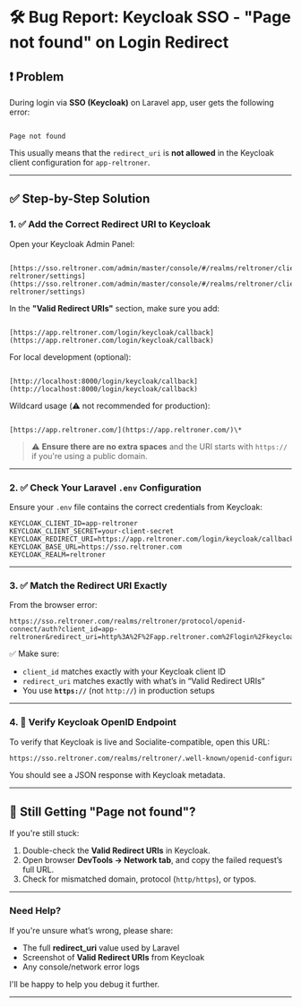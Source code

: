 # 🛠️ Bug Report: Keycloak SSO - "Page not found" on Login Redirect

## ❗ Problem

During login via **SSO (Keycloak)** on Laravel app, user gets the following error:

```

Page not found

```

This usually means that the `redirect_uri` is **not allowed** in the Keycloak client configuration for `app-reltroner`.

---

## ✅ Step-by-Step Solution

### 1. ✅ Add the Correct Redirect URI to Keycloak

Open your Keycloak Admin Panel:

```

[https://sso.reltroner.com/admin/master/console/#/realms/reltroner/clients/app-reltroner/settings](https://sso.reltroner.com/admin/master/console/#/realms/reltroner/clients/app-reltroner/settings)

```

In the **"Valid Redirect URIs"** section, make sure you add:

```

[https://app.reltroner.com/login/keycloak/callback](https://app.reltroner.com/login/keycloak/callback)

```

For local development (optional):

```

[http://localhost:8000/login/keycloak/callback](http://localhost:8000/login/keycloak/callback)

```

Wildcard usage (⚠️ not recommended for production):

```

[https://app.reltroner.com/](https://app.reltroner.com/)\*

````

> ⚠️ **Ensure there are no extra spaces** and the URI starts with `https://` if you're using a public domain.

---

### 2. ✅ Check Your Laravel `.env` Configuration

Ensure your `.env` file contains the correct credentials from Keycloak:

```env
KEYCLOAK_CLIENT_ID=app-reltroner
KEYCLOAK_CLIENT_SECRET=your-client-secret
KEYCLOAK_REDIRECT_URI=https://app.reltroner.com/login/keycloak/callback
KEYCLOAK_BASE_URL=https://sso.reltroner.com
KEYCLOAK_REALM=reltroner
````

---

### 3. ✅ Match the Redirect URI Exactly

From the browser error:

```
https://sso.reltroner.com/realms/reltroner/protocol/openid-connect/auth?client_id=app-reltroner&redirect_uri=http%3A%2F%2Fapp.reltroner.com%2Flogin%2Fkeycloak%2Fcallback
```

✅ Make sure:

* `client_id` matches exactly with your Keycloak client ID
* `redirect_uri` matches exactly with what’s in “Valid Redirect URIs”
* You use **`https://`** (not `http://`) in production setups

---

### 4. 🧪 Verify Keycloak OpenID Endpoint

To verify that Keycloak is live and Socialite-compatible, open this URL:

```bash
https://sso.reltroner.com/realms/reltroner/.well-known/openid-configuration
```

You should see a JSON response with Keycloak metadata.

---

## 🧩 Still Getting "Page not found"?

If you're still stuck:

1. Double-check the **Valid Redirect URIs** in Keycloak.
2. Open browser **DevTools → Network tab**, and copy the failed request’s full URL.
3. Check for mismatched domain, protocol (`http/https`), or typos.

---

### Need Help?

If you're unsure what’s wrong, please share:

* The full **redirect\_uri** value used by Laravel
* Screenshot of **Valid Redirect URIs** from Keycloak
* Any console/network error logs

I'll be happy to help you debug it further.

---
